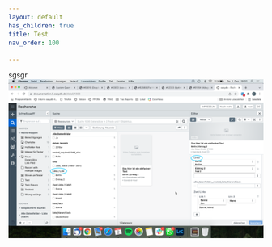 ```yaml
---
layout: default
has_children: true
title: Test
nav_order: 100

---
```

sgsgr![](/assets/images/bildschirmfoto-2021-12-02-um-15-32-23.png)